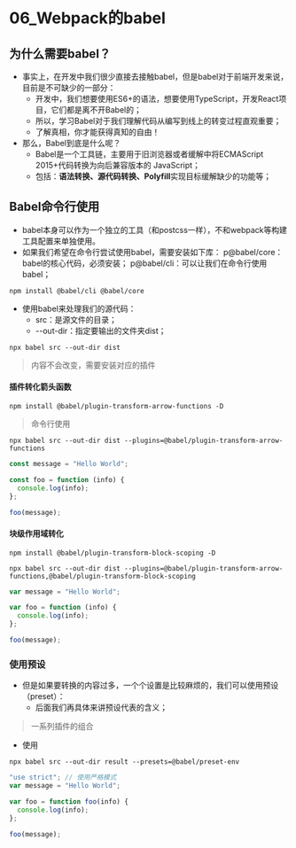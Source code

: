# 06_Webpack的babel

## 为什么需要babel？

- 事实上，在开发中我们很少直接去接触babel，但是babel对于前端开发来说，目前是不可缺少的一部分： 
  - 开发中，我们想要使用ES6+的语法，想要使用TypeScript，开发React项目，它们都是离不开Babel的； 
  - 所以，学习Babel对于我们理解代码从编写到线上的转变过程直观重要； 
  - 了解真相，你才能获得真知的自由！
- 那么，Babel到底是什么呢？ 
  - Babel是一个工具链，主要用于旧浏览器或者缓解中将ECMAScript 2015+代码转换为向后兼容版本的 JavaScript；
  - 包括：**语法转换、源代码转换、Polyfill**实现目标缓解缺少的功能等；

## Babel命令行使用

- babel本身可以作为一个独立的工具（和postcss一样），不和webpack等构建工具配置来单独使用。
- 如果我们希望在命令行尝试使用babel，需要安装如下库： p@babel/core：babel的核心代码，必须安装； p@babel/cli：可以让我们在命令行使用babel；

```shell
npm install @babel/cli @babel/core
```

- 使用babel来处理我们的源代码： 
  - src：是源文件的目录； 
  - --out-dir：指定要输出的文件夹dist；

```shell
npx babel src --out-dir dist
```

> 内容不会改变，需要安装对应的插件

#### 插件转化箭头函数

```shell
npm install @babel/plugin-transform-arrow-functions -D
```

> 命令行使用

```shell
npx babel src --out-dir dist --plugins=@babel/plugin-transform-arrow-functions
```

```js
const message = "Hello World";

const foo = function (info) {
  console.log(info);
};

foo(message);
```

#### 块级作用域转化

```shell
npm install @babel/plugin-transform-block-scoping -D
```

```shell
npx babel src --out-dir dist --plugins=@babel/plugin-transform-arrow-functions,@babel/plugin-transform-block-scoping
```

```js
var message = "Hello World";

var foo = function (info) {
  console.log(info);
};

foo(message);
```

### 使用预设

- 但是如果要转换的内容过多，一个个设置是比较麻烦的，我们可以使用预设（preset）：
  - 后面我们再具体来讲预设代表的含义；

> 一系列插件的组合

- 使用

```shell
npx babel src --out-dir result --presets=@babel/preset-env
```

```js
"use strict"; // 使用严格模式
var message = "Hello World";

var foo = function foo(info) {
  console.log(info);
};

foo(message);
```

